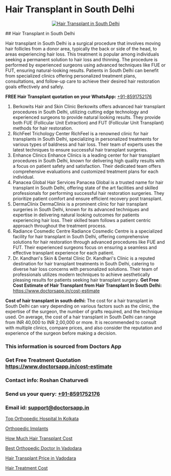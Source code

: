 # Hair Transplant in South Delhi

<p align="center">
  <a href="https://doctorsapp.co.in/uploads/treatment_image/Finding%20the%20best%20hair%20clinic.jpg">
    <img src="https://doctorsapp.co.in/treatment/hair-transplant" alt="Hair Transplant in South Delhi">
  </a>
</p>
## Hair Transplant in South Delhi

Hair transplant in South Delhi is a surgical procedure that involves moving hair follicles from a donor area, typically the back or side of the head, to areas experiencing hair loss. This treatment is popular among individuals seeking a permanent solution to hair loss and thinning. The procedure is performed by experienced surgeons using advanced techniques like FUE or FUT, ensuring natural-looking results. Patients in South Delhi can benefit from specialized clinics offering personalized treatment plans, consultations, and follow-up care to achieve their desired hair restoration goals effectively and safely.

**FREE Hair Transplant quotation on your WhatsApp:**  [+91-8591752176](https://api.whatsapp.com/send?phone=8591752176)

1) Berkowits Hair and Skin Clinic   Berkowits offers advanced hair transplant procedures in South Delhi, utilizing cutting edge technology and experienced surgeons to provide natural looking results. They provide both FUE (Follicular Unit Extraction) and FUT (Follicular Unit Transplant) methods for hair restoration.
2) RichFeel Trichology Center   RichFeel is a renowned clinic for hair transplants in South Delhi, specializing in personalized treatments for various types of baldness and hair loss. Their team of experts uses the latest techniques to ensure successful hair transplant surgeries.
3) Enhance Clinics   Enhance Clinics is a leading center for hair transplant procedures in South Delhi, known for delivering high quality results with a focus on patient safety and satisfaction. Their dedicated team offers comprehensive evaluations and customized treatment plans for each individual.
4) Panacea Global Hair Services   Panacea Global is a trusted name for hair transplant in South Delhi, offering state of the art facilities and skilled professionals for performing successful hair restoration surgeries. They prioritize patient comfort and ensure efficient recovery post transplant.
5) DermaClinix   DermaClinix is a prominent clinic for hair transplant surgeries in South Delhi, known for its advanced techniques and expertise in delivering natural looking outcomes for patients experiencing hair loss. Their skilled team follows a patient centric approach throughout the treatment process.
6) Radiance Cosmedic Centre   Radiance Cosmedic Centre is a specialized facility for hair transplant in South Delhi, offering comprehensive solutions for hair restoration through advanced procedures like FUE and FUT. Their experienced surgeons focus on ensuring a seamless and effective transplant experience for each patient.
7) Dr. Kandhari's Skin & Dental Clinic   Dr. Kandhari's Clinic is a reputed destination for hair transplant treatments in South Delhi, catering to diverse hair loss concerns with personalized solutions. Their team of professionals utilizes modern techniques to achieve aesthetically pleasing results for patients seeking hair transplant surgery.
**Get Free Cost Estimate of Hair Transplant from Hair Transplant In South Delhi:** https://www.doctorsapp.in/cost-estimate

**Cost of hair transplant in south delhi:**
The cost for a hair transplant in South Delhi can vary depending on various factors such as the clinic, the expertise of the surgeon, the number of grafts required, and the technique used. On average, the cost of a hair transplant in South Delhi can range from INR 40,000 to INR 2,00,000 or more. It is recommended to consult with multiple clinics, compare prices, and also consider the reputation and experience of the surgeon before making a decision.

### This information is sourced from Doctors App 
### Get Free Treatment Quotation https://www.doctorsapp.in/cost-estimate
### Contact info: Roshan Chaturvedi 
### Send us your query: [+91-8591752176](https://api.whatsapp.com/send?phone=8591752176) 
### Email id: support@doctorsapp.in

[Top Orthopedic Hospital In Kolkata](https://www.linkedin.com/pulse/top-orthopedic-hospital-kolkata-doctorsapp-dhaka-z4poe?trackingId=U1EWjSmYl%2FzfLfjjA90Uaw%3D%3D&lipi=urn%3Ali%3Apage%3Ad_flagship3_company_admin%3Bo%2BosOGJBSO63YocmsfjAZA%3D%3D)

[Orthopedic Implants](https://www.linkedin.com/pulse/orthopedic-implants-doctorsappin-t033c?trackingId=cR9OoPxKoGzoXDNhC5WJIA%3D%3D&lipi=urn%3Ali%3Apage%3Ad_flagship3_company_admin%3BcTUR6naWQkWjeA%2BR15noZQ%3D%3D)

[How Much Hair Transplant Cost](https://medium.com/@manish632504/how-much-hair-transplant-cost-4ef4a5cd16ed)

[Best Orthopedic Doctor In Vadodara](https://medium.com/@akashbhatt14/best-orthopedic-doctor-in-vadodara-93b1dc71731a)

[Hair Transplant Price in Vadodara](https://doctors-apps.github.io/doctorsapp/hair-transplant-price-in-vadodara)

[Hair Treatment Cost](https://doctors-apps.github.io/doctorsapp/hair-treatment-cost)

